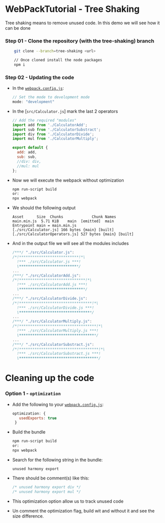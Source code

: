 # WebPackTutorial - Tree Shaking

Tree shaking means to remove unused code. In this demo we will see how it can be done

### Step 01 - Clone the repository (with the tree-shaking) branch

```sh
    git clone --branch=tree-shaking <url>

    // Once cloned install the node packages
    npm i
```

### Step 02 - Updating the code

- In the [`webpack.config.js`](webpack.config.js):

  ```js
  // Set the mode to development mode 
  mode: "development"
  ```        

- In the [`src/Calculator.js`] mark the last 2 operators
  ```js
  // Add the required "modules"
  import add from './CalculatorAdd';
  import sub from './CalculatorSubstract';
  import div from './CalculatorDivide';
  import mul from './CalculatorMultiply';

  export default {
    add: add,
    sub: sub,
    //div: div,
    //mul: mul
  };
  ```
- Now we will execute the webpack without optimization
  ```sh
  npm run-script build
  or:
  npx webpack
  ```

- We should the following output

  ```
  Asset      Size  Chunks             Chunk Names
  main.min.js  5.71 KiB    main  [emitted]  main
  Entrypoint main = main.min.js
  [./src/Calculator.js] 166 bytes {main} [built]
  [./src/CalculatorOperators.js] 527 bytes {main} [built]
  ```


- And in the output file we will see all the modules includes
  ```js
  /***/ "./src/Calculator.js":
  /*!***************************!*\
    !*** ./src/Calculator.js ***!
    \***************************/
  ...
  /***/ "./src/CalculatorAdd.js":
  /*!******************************!*\
    !*** ./src/CalculatorAdd.js ***!
    \******************************/
  ...
  /***/ "./src/CalculatorDivide.js":
  /*!*********************************!*\
    !*** ./src/CalculatorDivide.js ***!
    \*********************************/
  ...
  /***/ "./src/CalculatorMultiply.js":
  /*!***********************************!*\
    !*** ./src/CalculatorMultiply.js ***!
    \***********************************/
  ...
  /***/ "./src/CalculatorSubstract.js":
  /*!************************************!*\
    !*** ./src/CalculatorSubstract.js ***!
    \************************************/
  ```

# Cleaning up the code
### Option 1 - `optimization`

- Add the following to your [`webpack.config.js`](webpack.config.js):
  ```js
  optimization: {
     usedExports: true
   }
  ```
- Build the bundle
  ```sh
  npm run-script build
  or:
  npx webpack
  ```  
- Search for the following string in the bundle:
  ```
  unused harmony export
  ```  
- There should be comment(s) like this:
  ```js
  /* unused harmony export div */
  /* unused harmony export mul */  
  ```

- This optimization option allow us to track unused code
- Un comment the optimization flag, build wit and without it and see the size difference.
